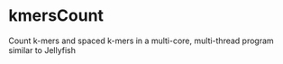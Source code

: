 # kmersCount
Count k-mers and spaced k-mers in a multi-core, multi-thread program similar to Jellyfish
